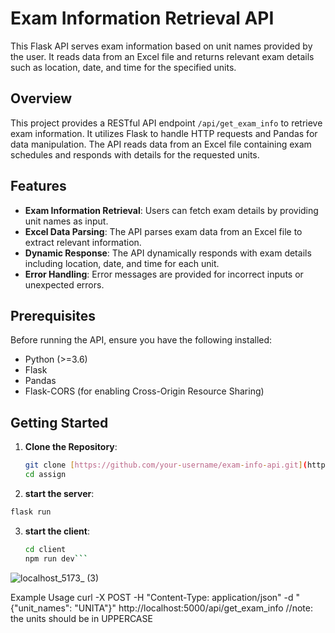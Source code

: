# Exam Information Retrieval API

This Flask API serves exam information based on unit names provided by the user. It reads data from an Excel file and returns relevant exam details such as location, date, and time for the specified units.

## Overview

This project provides a RESTful API endpoint `/api/get_exam_info` to retrieve exam information. It utilizes Flask to handle HTTP requests and Pandas for data manipulation. The API reads data from an Excel file containing exam schedules and responds with details for the requested units.

## Features

- **Exam Information Retrieval**: Users can fetch exam details by providing unit names as input.
- **Excel Data Parsing**: The API parses exam data from an Excel file to extract relevant information.
- **Dynamic Response**: The API dynamically responds with exam details including location, date, and time for each unit.
- **Error Handling**: Error messages are provided for incorrect inputs or unexpected errors.

## Prerequisites

Before running the API, ensure you have the following installed:

- Python (>=3.6)
- Flask
- Pandas
- Flask-CORS (for enabling Cross-Origin Resource Sharing)

## Getting Started

1. **Clone the Repository**:

   ```bash
   git clone [https://github.com/your-username/exam-info-api.git](https://github.com/Lymore01/assign.git)
   cd assign
2. **start the server**:
 ```bash
 flask run 
```
3. **start the client**:
   ```bash
   cd client
   npm run dev```
![localhost_5173_ (3)](https://github.com/Lymore01/assign/assets/130097627/5af58500-f151-4f57-a9be-6b99b8cfa54a)

Example Usage
curl -X POST -H "Content-Type: application/json" -d "{\"unit_names\": \"UNITA\"}" http://localhost:5000/api/get_exam_info     //note: the units should be in UPPERCASE
